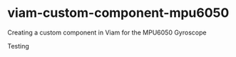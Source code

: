 # viam-custom-component-mpu6050
Creating a custom component in Viam for the MPU6050 Gyroscope

Testing
